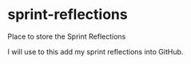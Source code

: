 # sprint-reflections
Place to store the Sprint Reflections

I will use to this add my sprint reflections into GitHub.

